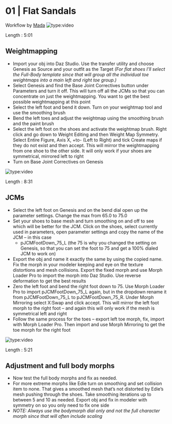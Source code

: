 # 01 | Flat Sandals
Workflow by [Mada](https://www.daz3d.com/mada)
![type:video](https://www.youtube.com/embed/5_D6OZ-d1ko)

Length : 5:01

## Weightmapping

- Import your obj into Daz Studio. Use the transfer utility and choose Genesis as Source and your outfit as the Target
  *(For flat shoes I’ll select the Full-Body template since that will group all the individual toe weightmaps into a main left and right toe group.)*
- Select Genesis and find the Base Joint Correctives button under Parameters and turn it off. This will turn off all the JCMs so that you can concentrate on just the weightmapping. You want to get the best possible weightmapping at this point
- Select the left foot and bend it down. Turn on your weightmap tool and use the smoothing brush
- Bend the left toes and adjust the weightmap using the smoothing brush and the paint brush
- Select the left foot on the shoes and activate the weightmap brush. Right click and go down to Weight Editing and then Weight Map Symmetry. Select Entire Figure, Axis X, +to- (Left to Right) and tick Create maps if they do not exist and then accept. This will mirror the weightmapping from one shoe to the other side. It will only work if your shoes are symmetrical, mirrored left to right
- Turn on Base Joint Correctives on Genesis

![type:video](https://www.youtube.com/embed/8n2UWTRr8qM)

Length : 8:31

## JCMs

- Select the left foot on Genesis and on the bend dial open up the parameter settings. Change the max from 65.0 to 75.0
- Set your shoes to base mesh and turn smoothing on and off to see which will be better for the JCM. Click on the shoes, select currently used in parameters, open parameter settings and copy the name of the JCM – in this case
  - pJCMFootDown_75_L (the 75 is why you changed the setting on Genesis, so that you can set the foot to 75 and get a 100% dialed JCM to work on)
- Export the obj and name it exactly the same by using the copied name. Fix the morph in your modeler keeping and eye on the texture distortions and mesh collisions. Export the fixed morph and use Morph Loader Pro to import the morph into Daz Studio. Use reverse deformation to get the best results
- Zero the left foot and bend the right foot down to 75. Use Morph Loader Pro to import pJCMFootDown_75_L again, but in the dropdown rename it from pJCMFootDown_75_L to pJCMFootDown_75_R. Under Morph Mirroring select X:Swap and click accept. This will mirror the left foot morph to the right foot – and again this will only work if the mesh is symmetrical left and right
- Follow the same process for the toes – export left toe morph, fix, import with Morph Loader Pro. Then import and use Morph Mirroring to get the toe morph for the right foot

![type:video](https://www.youtube.com/embed/UBSa9e_Vzm0)

Length : 5:21

## Adjustment and full body morphs

- Now test the full body morphs and fix as needed.
- For more extreme morphs like Edie turn on smoothing and set collision item to none. That gives a smoothed mesh that’s not distorted by Edie’s mesh pushing through the shoes. Take smoothing iterations up to between 5 and 10 as needed. Export obj and fix in modeler with symmetry on so you only need to fix one side
- *NOTE: Always use the bodymorph dial only and not the full character morph since that will often include scaling*
